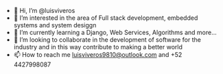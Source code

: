 - 👋 Hi, I’m @luisviveros
- 👀 I’m interested in the area of Full stack development, embedded systems and system desiggn 
- 🌱 I’m currently learning a Django, Web Services, Algorithms and more...
- 💞️ I’m looking to collaborate in the development of software for the industry and in this way contribute to making a better world
- 📫 How to reach me luisviveros9810@outlook.com and +52 4427998087

<!---
luisviveros/luisviveros is a ✨ special ✨ repository because its `README.md` (this file) appears on your GitHub profile.
You can click the Preview link to take a look at your changes.
--->
